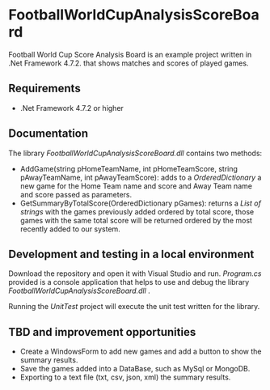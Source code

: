 # FootballWorldCupAnalysisScoreBoard
Football World Cup Score Analysis Board is an example project written in .Net Framework 4.7.2. that shows matches and scores of played games.

## Requirements
- .Net Framework 4.7.2 or higher

## Documentation
The library _FootballWorldCupAnalysisScoreBoard.dll_ contains two methods:
- AddGame(string pHomeTeamName, int pHomeTeamScore, string pAwayTeamName, int pAwayTeamScore): adds to a _OrderedDictionary_ a new game for the Home Team name and score and Away Team name and score passed as parameters.
- GetSummaryByTotalScore(OrderedDictionary pGames): returns a _List of strings_ with the games previously added ordered by total score, those games with the same total score will be returned ordered by the most recently added to our system.

## Development and testing in a local environment
Download the repository and open it with Visual Studio and run. _Program.cs_ provided is a console application that helps to use and debug the library _FootballWorldCupAnalysisScoreBoard.dll_ .

Running the _UnitTest_ project will execute the unit test written for the library.

## TBD and improvement opportunities
- Create a WindowsForm to add new games and add a button to show the summary results.
- Save the games added into a DataBase, such as MySql or MongoDB.
- Exporting to a text file (txt, csv, json, xml) the summary results.
